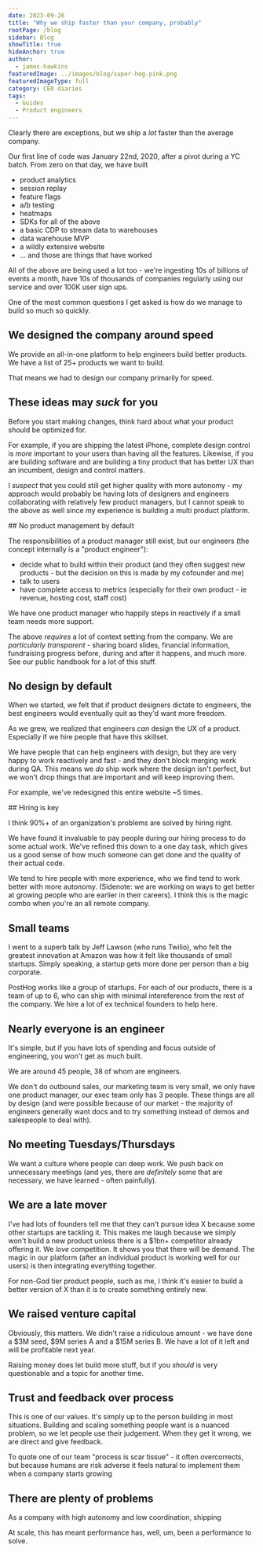 ```yaml
---
date: 2023-09-26
title: "Why we ship faster than your company, probably"
rootPage: /blog
sidebar: Blog
showTitle: true
hideAnchor: true
author:
  - james-hawkins
featuredImage: ../images/blog/super-hog-pink.png
featuredImageType: full
category: CEO diaries
tags:
  - Guides
  - Product engineers
---
```


Clearly there are exceptions, but we ship a _lot_ faster than the average company.

Our first line of code was January 22nd, 2020, after a pivot during a YC batch. From zero on that day, we have built

* product analytics
* session replay
* feature flags
* a/b testing
* heatmaps
* SDKs for all of the above
* a basic CDP to stream data to warehouses
* data warehouse MVP
* a wildly extensive website
* ... and those are things that have worked

All of the above are being used a lot too - we're ingesting 10s of billions of events a month, have 10s of thousands of companies regularly using our service and over 100K user sign ups.

One of the most common questions I get asked is how do we manage to build so much so quickly.

## We designed the company around speed

We provide an all-in-one platform to help engineers build better products. We have a list of 25+ products we want to build.

That means we had to design our company primarily for speed.

## These ideas may _suck_ for you

Before you start making changes, think hard about what your product should be optimized for.

For example, if you are shipping the latest iPhone, complete design control is _more_ important to your users than having all the features. Likewise, if you are building software and are building a tiny product that has better UX than an incumbent, design and control matters.

I _suspect_ that you could still get higher quality with more autonomy - my approach would probably be having lots of designers and engineers collaborating with relatively few product managers, but I cannot speak to the above as well since my experience is building a multi product platform.

## No product management by default

The responsibilities of a product manager still exist, but our engineers (the concept internally is a "product engineer"):

* decide what to build within their product (and they often suggest new products - but the decision on this is made by my cofounder and me)
* talk to users
* have complete access to metrics (especially for their own product - ie revenue, hosting cost, staff cost)

We have one product manager who happily steps in reactively if a small team needs more support.

The above _requires_ a lot of context setting from the company. We are _particularly transparent_ - sharing board slides, financial information, fundraising progress before, during and after it happens, and much more. See our public handbook for a lot of this stuff.

## No design by default

When we started, we felt that if product designers dictate to engineers, the best engineers would eventually quit as they'd want more freedom.

As we grew, we realized that engineers _can_ design the UX of a product. Especially if we hire people that have this skillset.

We have people that can help engineers with design, but they are very happy to work reactively and fast - and they don't block merging work during QA. This means we _do_ ship work where the design isn't perfect, but we won't drop things that are important and will keep improving them.

For example, we've redesigned this entire website ~5 times.

## Hiring is key

I think 90%+ of an organization's problems are solved by hiring right.

We have found it invaluable to pay people during our hiring process to do some actual work. We've refined this down to a one day task, which gives us a good sense of how much someone can get done and the quality of their actual code.

We tend to hire people with more experience, who we find tend to work better with more autonomy. (Sidenote: we are working on ways to get better at growing people who are earlier in their careers). I think this is the magic combo when you're an all remote company.

## Small teams

I went to a superb talk by Jeff Lawson (who runs Twilio), who felt the greatest innovation at Amazon was how it felt like thousands of small startups. Simply speaking, a startup gets more done per person than a big corporate.

PostHog works like a group of startups. For each of our products, there is a team of up to 6, who can ship with minimal intereference from the rest of the company. We hire a lot of ex technical founders to help here.

## Nearly everyone is an engineer

It's simple, but if you have lots of spending and focus outside of engineering, you won't get as much built.

We are around 45 people, 38 of whom are engineers.

We don't do outbound sales, our marketing team is very small, we only have one product manager, our exec team only has 3 people. These things are all by design (and were possible because of our market - the majority of engineers generally want docs and to try something instead of demos and salespeople to deal with).

## No meeting Tuesdays/Thursdays

We want a culture where people can deep work. We push back on unnecessary meetings (and yes, there are _definitely_ some that are necessary, we have learned - often painfully).

## We are a late mover

I've had lots of founders tell me that they can't pursue idea X because some other startups are tackling it. This makes me laugh because we simply won't build a new product unless there is a $1bn+ competitor already offering it. We _love_ competition. It shows you that there will be demand. The magic in our platform (after an individual product is working well for our users) is then integrating everything together.

For non-God tier product people, such as me, I think it's easier to build a better version of X than it is to create something entirely new.

## We raised venture capital

Obviously, this matters. We didn't raise a ridiculous amount - we have done a $3M seed, $9M series A and a $15M series B. We have a lot of it left and will be profitable next year.

Raising money does let build more stuff, but if you _should_ is very questionable and a topic for another time.

## Trust and feedback over process

This is one of our values. It's simply up to the person building in most situations. Building and scaling something people want is a nuanced problem, so we let people use their judgement. When they get it wrong, we are direct and give feedback.

To quote one of our team "process is scar tissue" - it often overcorrects, but because humans are risk adverse it feels natural to implement them when a company starts growing 

## There are plenty of problems

As a company with high autonomy and low coordination, shipping

At scale, this has meant performance has, well, um, been a performance to solve.
